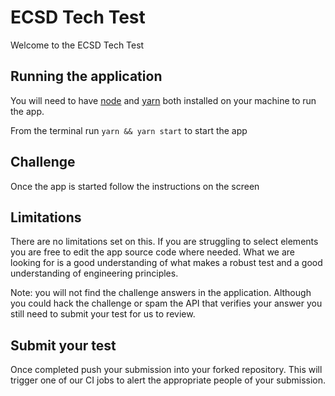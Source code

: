 # ECSD Tech Test
Welcome to the ECSD Tech Test 


## Running the application
You will need to have [node] and [yarn] both installed on your machine to run the app.


From the terminal run `yarn && yarn start` to start the app

## Challenge 
Once the app is started follow the instructions on the screen

## Limitations
There are no limitations set on this. If you are struggling to select elements you are free to edit the app source code where needed.
What we are looking for is a good understanding of what makes a robust test and a good understanding of engineering principles.

Note: you will not find the challenge answers in the application. Although you could hack the challenge or spam the API that verifies your answer you still need to submit your test for us to review. 

## Submit your test
Once completed push your submission into your forked repository. This will trigger one of our CI jobs to alert the appropriate people of your submission.


[node]: https://nodejs.org/en/
[yarn]: https://yarnpkg.com/en/